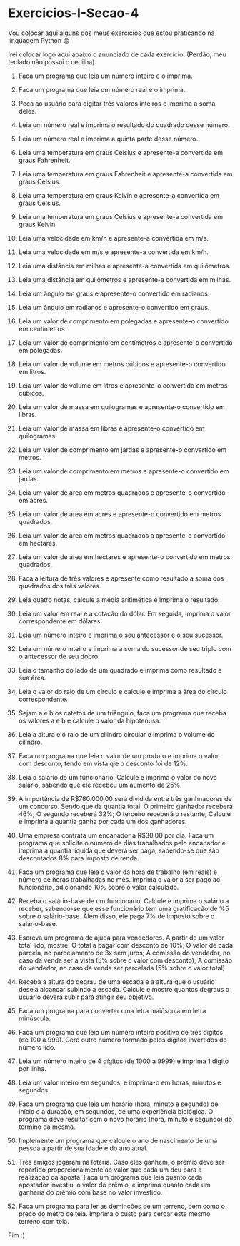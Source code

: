 # Exercicios-I-Secao-4
Vou colocar aqui alguns dos meus exercícios que estou praticando na linguagem Python :blush:

Irei colocar logo aqui abaixo o anunciado de cada exercício: 
(Perdão, meu teclado não possui c cedilha)

1. Faca um programa que leia um número inteiro e o imprima. 

2. Faca um programa que leia um número real e o imprima.

3. Peca ao usuário para digitar três valores inteiros e imprima a soma deles. 

4. Leia um número real e imprima o resultado do quadrado desse número.

5. Leia um número real e imprima a quinta parte desse número.

6. Leia uma temperatura em graus Celsius e apresente-a convertida em graus Fahrenheit.

7. Leia uma temperatura em graus Fahrenheit e apresente-a convertida em graus Celsius.

8. Leia uma temperatura em graus Kelvin e apresente-a convertida em graus Celsius.

9. Leia uma temperatura em graus Celsius e apresente-a convertida em graus Kelvin.

10. Leia uma velocidade em km/h e apresente-a convertida em m/s.

11. Leia uma velocidade em m/s e apresente-a convertida em km/h.

12. Leia uma distância em milhas e apresente-a convertida em quilômetros.

13. Leia uma distância em quilômetros e apresente-a convertida em milhas. 

14. Leia um ângulo em graus e apresente-o convertido em radianos.

15. Leia um ângulo em radianos e apresente-o convertido em graus.

16. Leia um valor de comprimento em polegadas e apresente-o convertido em centímetros.

17. Leia um valor de comprimento em centímetros e apresente-o convertido em polegadas.

18. Leia um valor de volume em metros cúbicos e apresente-o convertido em litros.

19. Leia um valor de volume em litros e apresente-o convertido em metros cúbicos.

20. Leia um valor de massa em quilogramas e apresente-o convertido em libras.

21. Leia um valor de massa em libras e apresente-o convertido em quilogramas.

22. Leia um valor de comprimento em jardas e apresente-o convertido em metros. 

23. Leia um valor de comprimento em metros e apresente-o convertido em jardas.

24. Leia um valor de área em metros quadrados e apresente-o convertido em acres.

25. Leia um valor de área em acres e apresente-o convertido em metros quadrados.

26. Leia um valor de área em metros quadrados a apresente-o convertido em hectares.

27. Leia um valor de área em hectares e apresente-o convertido em metros quadrados.

28. Faca a leitura de três valores e apresente como resultado a soma dos quadrados dos três valores.

29. Leia quatro notas, calcule a média aritimética e imprima o resultado.

30. Leia um valor em real e a cotacão do dólar. Em seguida, imprima o valor correspondente em dólares.

31. Leia um número inteiro e imprima o seu antecessor e o seu sucessor.

32. Leia um número inteiro e imprima a soma do sucessor de seu triplo com o antecessor de seu dobro.

33. Leia o tamanho do lado de um quadrado e imprima como resultado a sua área.

34. Leia o valor do raio de um círculo e calcule e imprima a área do círculo correspondente.

35. Sejam a e b os catetos de um triângulo, faca um programa que receba os valores a e b e calcule o valor da hipotenusa.

36. Leia a altura e o raio de um cilindro circular e imprima o volume do cilindro.

37. Faca um programa que leia o valor de um produto e imprima o valor com desconto, tendo em vista qie o desconto foi de 12%.

38. Leia o salário de um funcionário. Calcule e imprima o valor do novo salário, sabendo que ele recebeu um aumento de 25%.

39. A importância de R$780.000,00 será dividida entre três ganhnadores de um concurso. Sendo que da quantia total:
    O primeiro ganhador receberá 46%;
    O segundo receberá 32%;
    O terceiro receberá o restante;
    Calcule e imprima a quantia ganha por cada um dos ganhadores.
    
40. Uma empresa contrata um encanador a R$30,00 por dia. Faca um programa que solicite o número de dias trabalhados pelo encanador e
    imprima a quantia líquida que deverá ser paga, sabendo-se que são descontados 8% para imposto de renda.
    
41. Faca um programa que leia o valor da hora de trabalho (em reais) e número de horas trabalhadas no mês. Imprima o valor a ser pago
    ao funcionário, adicionando 10% sobre o valor calculado.
    
42. Receba o salário-base de um funcionário. Calcule e imprima o salário a receber, sabendo-se que esse funcionário tem uma gratificacão
    de %5 sobre o salário-base. Além disso, ele paga 7% de imposto sobre o salário-base.
    
43. Escreva um programa de ajuda para vendedores. A partir de um valor total lido, mostre:
    O total a pagar com desconto de 10%;
    O valor de cada parcela, no parcelamento de 3x sem juros;
    A comissão do vendedor, no caso da venda ser a vista (5% sobre o valor com desconto);
    A comissão do vendedor, no caso da venda ser parcelada (5% sobre o valor total).
    
44. Receba a altura do degrau de uma escada e a altura que o usuário deseja alcancar subindo a escada. 
    Calcule e mostre quantos degraus o usuário deverá subir para atingir seu objetivo.
    
45. Faca um programa para converter uma letra maiúscula em letra minúscula.

46. Faca um programa que leia um número inteiro positivo de três digitos (de 100 a 999).
    Gere outro número formado pelos dígitos invertidos do número lido.
    
47. Leia um número inteiro de 4 dígitos (de 1000 a 9999) e imprima 1 digito por linha.

48. Leia um valor inteiro em segundos, e imprima-o em horas, minutos e segundos.

49. Faca um programa que leia um horário (hora, minuto e segundo) de início e a duracão, em segundos, de uma experiência biológica. 
    O programa deve resultar com o novo horário (hora, minuto e segundo) do termino da mesma.
    
50. Implemente um programa que calcule o ano de nascimento de uma pessoa a partir de sua idade e do ano atual.

51. Três amigos jogaram na loteria. Caso eles ganhem, o prêmio deve ser repartido proporcionalmente ao valor que cada um deu para a
    realizacão da aposta. Faca um programa que leia quanto cada apostador investiu, o valor do prêmio, e imprima quanto cada um ganharia 
    do prêmio com base no valor investido.
    
52. Faca um programa para ler as demincões de um terreno, bem como o preco do metro de tela. Imprima o custo para cercar este mesmo terreno com tela.


Fim :)























